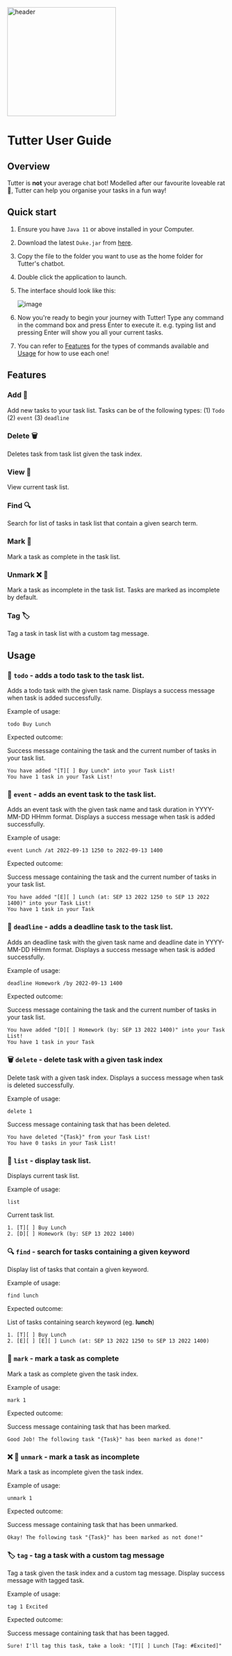 <img src="https://user-images.githubusercontent.com/97384776/190428501-965c225b-78ce-4ae1-ba4f-bf863d380fe6.png" alt="header" width="250"/>

# Tutter User Guide 

## Overview

Tutter is **not** your average chat bot! Modelled after our favourite loveable rat 🐁, Tutter can help you organise your tasks in a fun way!

## Quick start
1. Ensure you have `Java 11` or above installed in your Computer.

2. Download the latest `Duke.jar` from [here](https://github.com/EiffelLKF/ip/releases/tag/A-Release).

3. Copy the file to the folder you want to use as the home folder for Tutter's chatbot.

4. Double click the application to launch.

5. The interface should look like this: 

   ![image](https://user-images.githubusercontent.com/97384776/190425169-636a29e1-dd0b-4cb2-8780-760fb81f8cc6.png)
  
6. Now you're ready to begin your journey with Tutter! Type any command in the command box and press Enter to execute it. 
   e.g. typing list and pressing Enter will show you all your current tasks.  
   
7. You can refer to [Features](#features) for the types of commands available and [Usage](#usage) for how to use each one!

## Features 

### Add 📝

Add new tasks to your task list. Tasks can be of the following types: (1) `Todo` (2) `event` (3) `deadline`

### Delete 🗑

Deletes task from task list given the task index.

### View 🧾

View current task list.

### Find 🔍

Search for list of tasks in task list that contain a given search term.

### Mark 📑

Mark a task as complete in the task list.

### Unmark ❌ 📑

Mark a task as incomplete in the task list. Tasks are marked as incomplete by default.

### Tag 🏷

Tag a task in task list with a custom tag message.

## Usage

### 📝 `todo` - adds a todo task to the task list.

Adds a todo task with the given task name. 
Displays a success message when task is added successfully.

Example of usage: 

`todo Buy Lunch`

Expected outcome:

Success message containing the task and the current number of tasks in your task list.

```
You have added "[T][ ] Buy Lunch" into your Task List!
You have 1 task in your Task List!
```

### 📝 `event` - adds an event task to the task list.

Adds an event task with the given task name and task duration in YYYY-MM-DD HHmm format. 
Displays a success message when task is added successfully.

Example of usage: 

`event Lunch /at 2022-09-13 1250 to 2022-09-13 1400`

Expected outcome:

Success message containing the task and the current number of tasks in your task list.

```
You have added "[E][ ] Lunch (at: SEP 13 2022 1250 to SEP 13 2022 1400)" into your Task List!
You have 1 task in your Task 

```

### 📝 `deadline` - adds a deadline task to the task list.

Adds an deadline task with the given task name and deadline date in YYYY-MM-DD HHmm format. 
Displays a success message when task is added successfully.

Example of usage: 

`deadline Homework /by 2022-09-13 1400`

Expected outcome:

Success message containing the task and the current number of tasks in your task list.

```
You have added "[D][ ] Homework (by: SEP 13 2022 1400)" into your Task List!
You have 1 task in your Task 

```
### 🗑 `delete` - delete task with a given task index

Delete task with a given task index.
Displays a success message when task is deleted successfully.

Example of usage: 

`delete 1`

Success message containing task that has been deleted.

```
You have deleted "{Task}" from your Task List!
You have 0 tasks in your Task List!
```

### 🧾 `list` - display task list.

Displays current task list.

Example of usage: 

`list`

Current task list.

```
1. [T][ ] Buy Lunch 
2. [D][ ] Homework (by: SEP 13 2022 1400)
```

### 🔍 `find` - search for tasks containing a given keyword

Display list of tasks that contain a given keyword.

Example of usage: 

`find lunch`

Expected outcome:

List of tasks containing search keyword (eg. **lunch**)

```
1. [T][ ] Buy Lunch
2. [E][ ] [E][ ] Lunch (at: SEP 13 2022 1250 to SEP 13 2022 1400)
```

### 📑 `mark` - mark a task as complete

Mark a task as complete given the task index.

Example of usage: 

`mark 1`

Expected outcome:

Success message containing task that has been marked.

```
Good Job! The following task "{Task}" has been marked as done!"
```

### ❌ 📑 `unmark` - mark a task as incomplete

Mark a task as incomplete given the task index.

Example of usage: 

`unmark 1`

Expected outcome:

Success message containing task that has been unmarked.

```
Okay! The following task "{Task}" has been marked as not done!"
```

### 🏷 `tag` - tag a task with a custom tag message

Tag a task given the task index and a custom tag message.
Display success message with tagged task.

Example of usage: 

`tag 1 Excited`

Expected outcome:

Success message containing task that has been tagged.

```
Sure! I'll tag this task, take a look: "[T][ ] Lunch [Tag: #Excited]"
```
